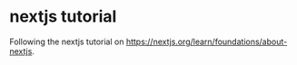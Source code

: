 # nextjs tutorial
 Following the nextjs tutorial on https://nextjs.org/learn/foundations/about-nextjs.
